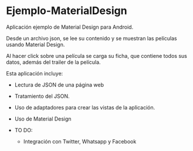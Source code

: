 # Ejemplo-MaterialDesign
Aplicación ejemplo de Material Design para Android.

Desde un archivo json, se lee su contenido y se muestran las películas usando Material Design.

Al hacer click sobre una película se carga su ficha, que contiene todos sus datos, además del trailer de la película.

Esta aplicación incluye:
  - Lectura de JSON de una página web
  - Tratamiento del JSON.
  - Uso de adaptadores para crear las vistas de la aplicación.
  - Uso de Material Design
  
- TO DO:
  - Integración con Twitter, Whatsapp y Facebook 
